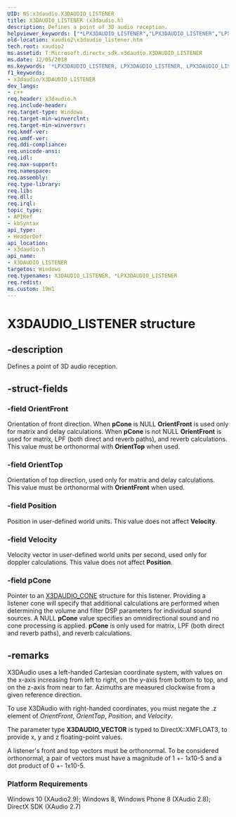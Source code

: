 ```yaml
---
UID: NS:x3daudio.X3DAUDIO_LISTENER
title: X3DAUDIO_LISTENER (x3daudio.h)
description: Defines a point of 3D audio reception.helpviewer_keywords: ["*LPX3DAUDIO_LISTENER","LPX3DAUDIO_LISTENER","LPX3DAUDIO_LISTENER structure pointer [XAudio2 Audio Mixing APIs]","X3DAUDIO_LISTENER","X3DAUDIO_LISTENER structure [XAudio2 Audio Mixing APIs]","x3daudio/LPX3DAUDIO_LISTENER","x3daudio/X3DAUDIO_LISTENER","xaudio2.x3daudio_listener"]
old-location: xaudio2\x3daudio_listener.htm
tech.root: xaudio2
ms.assetid: T:Microsoft.directx_sdk.x3daudio.X3DAUDIO_LISTENER
ms.date: 12/05/2018
ms.keywords: '*LPX3DAUDIO_LISTENER, LPX3DAUDIO_LISTENER, LPX3DAUDIO_LISTENER structure pointer [XAudio2 Audio Mixing APIs], X3DAUDIO_LISTENER, X3DAUDIO_LISTENER structure [XAudio2 Audio Mixing APIs], x3daudio/LPX3DAUDIO_LISTENER, x3daudio/X3DAUDIO_LISTENER, xaudio2.x3daudio_listener'
f1_keywords:
- x3daudio/X3DAUDIO_LISTENER
dev_langs:
- c++
req.header: x3daudio.h
req.include-header: 
req.target-type: Windows
req.target-min-winverclnt: 
req.target-min-winversvr: 
req.kmdf-ver: 
req.umdf-ver: 
req.ddi-compliance: 
req.unicode-ansi: 
req.idl: 
req.max-support: 
req.namespace: 
req.assembly: 
req.type-library: 
req.lib: 
req.dll: 
req.irql: 
topic_type:
- APIRef
- kbSyntax
api_type:
- HeaderDef
api_location:
- x3daudio.h
api_name:
- X3DAUDIO_LISTENER
targetos: Windows
req.typenames: X3DAUDIO_LISTENER, *LPX3DAUDIO_LISTENER
req.redist: 
ms.custom: 19H1
---
```


# X3DAUDIO_LISTENER structure


## -description


Defines a point of 3D audio reception.


## -struct-fields




### -field OrientFront

Orientation of front direction. When <b>pCone</b> is NULL <b>OrientFront</b> is used only for matrix and delay calculations. When <b>pCone</b> is not NULL <b>OrientFront</b> is used for matrix, LPF (both direct and reverb paths), and reverb calculations. This value must be orthonormal with <b>OrientTop</b> when used.


### -field OrientTop

Orientation of top direction, used only for matrix and delay calculations. This value must be orthonormal with <b>OrientFront</b> when used.


### -field Position

Position in user-defined world units. This value does not affect <b>Velocity</b>.


### -field Velocity

Velocity vector in user-defined world units per second, used only for doppler calculations. This value does not affect <b>Position</b>.


### -field pCone

Pointer to an <a href="https://docs.microsoft.com/windows/desktop/api/x3daudio/ns-x3daudio-x3daudio_cone">X3DAUDIO_CONE</a> structure for this listener. Providing a listener cone will specify that additional calculations are performed when determining the volume and filter DSP parameters for individual sound sources. A NULL <b>pCone</b> value specifies an omnidirectional sound and no cone processing is applied. <b>pCone</b> is only used for matrix, LPF (both direct and reverb paths), and reverb calculations.


## -remarks



X3DAudio uses a left-handed Cartesian coordinate system, with values on the x-axis increasing from left to right, on the y-axis from bottom to top, and on the z-axis from near to far. Azimuths are measured clockwise from a given reference direction.

To use X3DAudio with right-handed coordinates, you must negate the .z element of <i>OrientFront</i>, <i>OrientTop</i>, <i>Position</i>, and <i>Velocity</i>.

The parameter type <b>X3DAUDIO_VECTOR</b> is typed to DirectX::XMFLOAT3, to provide x, y and z floating-point values.



A listener's front and top vectors must be orthonormal. To be considered orthonormal, a pair of vectors must have a magnitude of 1 +- 1x10-5 and a dot product of 0 +- 1x10-5.



<h3><a id="Platform_Requirements"></a><a id="platform_requirements"></a><a id="PLATFORM_REQUIREMENTS"></a>Platform Requirements</h3>
Windows 10 (XAudio2.9); Windows 8, Windows Phone 8 (XAudio 2.8); DirectX SDK (XAudio 2.7)



